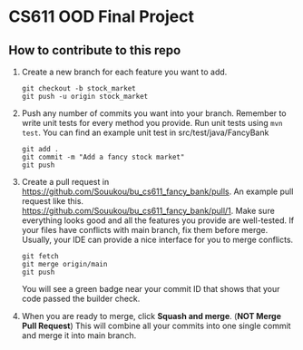 # CS611 OOD Final Project

## How to contribute to this repo

1. Create a new branch for each feature you want to add.

    ```
    git checkout -b stock_market
    git push -u origin stock_market
    ```

2. Push any number of commits you want into your branch. Remember to write unit tests for every method you provide. Run unit tests using `mvn test`. You can find an example unit test in src/test/java/FancyBank
    ```
    git add .
    git commit -m "Add a fancy stock market"
    git push
    ```

3. Create a pull request in https://github.com/Souukou/bu_cs611_fancy_bank/pulls. An example pull request like this. https://github.com/Souukou/bu_cs611_fancy_bank/pull/1. Make sure everything looks good and all the features you provide are well-tested. If your files have conflicts with main branch, fix them before merge. Usually, your IDE can provide a nice interface for you to merge conflicts.
    ```
    git fetch
    git merge origin/main
    git push
    ```
    You will see a green badge near your commit ID that shows that your code passed the builder check.

4. When you are ready to merge, click **Squash and merge**. (**NOT Merge Pull Request**) This will combine all your commits into one single commit and merge it into main branch.